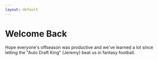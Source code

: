 ```yaml
---
layout: default
---
```


# Welcome Back

Hope everyone's offseason was productive and we've learned a lot since letting the "Auto Draft King" (Jeremy) beat us in fantasy football.
